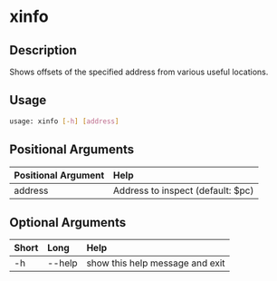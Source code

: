 <!-- THIS PART OF THIS FILE IS AUTOGENERATED. DO NOT MODIFY IT. See scripts/generate_docs.sh -->




# xinfo

## Description


Shows offsets of the specified address from various useful locations.
## Usage


```bash
usage: xinfo [-h] [address]

```
## Positional Arguments

|Positional Argument|Help|
| :--- | :--- |
|address|Address to inspect (default: $pc)|

## Optional Arguments

|Short|Long|Help|
| :--- | :--- | :--- |
|-h|--help|show this help message and exit|

<!-- END OF AUTOGENERATED PART. Do not modify this line or the line below, they mark the end of the auto-generated part of the file. If you want to extend the documentation in a way which cannot easily be done by adding to the command help description, write below the following line. -->
<!-- ------------\>8---- ----\>8---- ----\>8------------ -->
